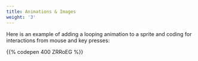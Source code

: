 ```yaml
---
title: Animations & Images
weight: '3'
---
```

Here is an example of adding a looping animation to a sprite and coding for interactions from mouse and key presses:

{{% codepen 400 ZRRoEG %}}
